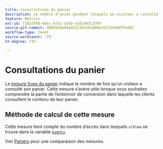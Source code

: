 ```yaml
---
title: Consultations du panier
description: Le nombre d’accès pendant lesquels un visiteur a consulté son panier.
feature: Metrics
exl-id: f181df60-4dec-47a1-ac6b-a162463c370f
source-git-commit: d095628e94a45221815b1d08e35132de09f5ed8f
workflow-type: tm+mt
source-wordcount: '75'
ht-degree: 72%

---
```


# Consultations du panier

La [mesure Vues du panier](overview.md) indique le nombre de fois qu’un visiteur a consulté son panier. Cette mesure s’avère utile lorsque vous souhaitez comprendre la partie de l’entonnoir de conversion dans laquelle les clients consultent le contenu de leur panier.

## Méthode de calcul de cette mesure

Cette mesure tient compte du nombre d’accès dans lesquels `scView` se trouve dans la variable [`events`](/help/implement/vars/page-vars/events/events-overview.md).

Voir [Paniers](carts.md) pour une comparaison des mesures.
